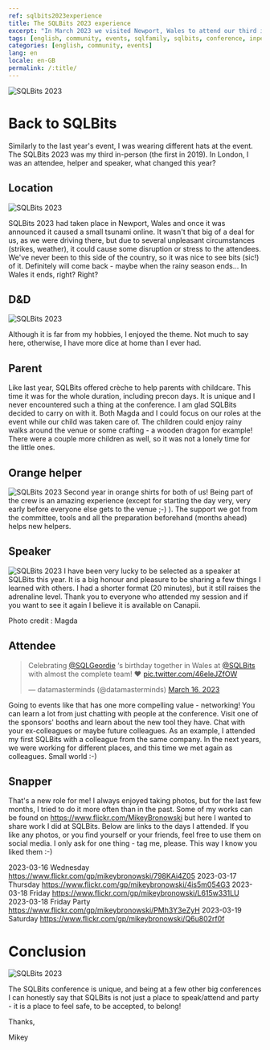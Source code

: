 ```yaml
---
ref: sqlbits2023experience
title: The SQLBits 2023 experience
excerpt: "In March 2023 we visited Newport, Wales to attend our third in-person SQLBits. Here is how it was for us."
tags: [english, community, events, sqlfamily, sqlbits, conference, inperson]
categories: [english, community, events]
lang: en
locale: en-GB
permalink: /:title/
---
```


![SQLBits 2023](/assets/images/2023-04-02-sqlbits2023-experience_DSC1193-flashback.jpg)


# Back to SQLBits

Similarly to the last year's event, I was wearing different hats at the event. The SQLBits 2023 was my third in-person (the first in 2019). In London, I was an attendee, helper and speaker, what changed this year?

## Location
![SQLBits 2023](/assets/images/2023-04-02-sqlbits2023-experience_DSC4317-cymru.jpg)

SQLBits 2023 had taken place in Newport, Wales and once it was announced it caused a small tsunami online. It wasn't that big of a deal for us, as we were driving there, but due to several unpleasant circumstances (strikes, weather), it could cause some disruption or stress to the attendees. We've never been to this side of the country, so it was nice to see bits (sic!) of it. Definitely will come back - maybe when the rainy season ends... In Wales it ends, right? Right?

## D&D
![SQLBits 2023](/assets/images/2023-04-02-sqlbits2023-experience_DSC7142-dice.jpg)

Although it is far from my hobbies, I enjoyed the theme. Not much to say here, otherwise, I have more dice at home than I ever had.

## Parent

Like last year, SQLBits offered crèche to help parents with childcare. This time it was for the whole duration, including precon days. It is unique and I never encountered such a thing at the conference. I am glad SQLBits decided to carry on with it. Both Magda and I could focus on our roles at the event while our child was taken care of. The children could enjoy rainy walks around the venue or some crafting - a wooden dragon for example! There were a couple more children as well, so it was not a lonely time for the little ones.

## Orange helper

![SQLBits 2023](/assets/images/2023-04-02-sqlbits2023-experience_DSC0381-orange.jpg)
Second year in orange shirts for both of us! Being part of the crew is an amazing experience (except for starting the day very, very early before everyone else gets to the venue ;-) ). The support we got from the committee, tools and all the preparation beforehand (months ahead) helps new helpers.

## Speaker 

![SQLBits 2023](/assets/images/2023-04-02-sqlbits2023-experience_DSC6659-speaker.jpg)
I have been very lucky to be selected as a speaker at SQLBits this year. It is a big honour and pleasure to be sharing a few things I learned with others. I had a shorter format (20 minutes), but it still raises the adrenaline level. Thank you to everyone who attended my session and if you want to see it again I believe it is available on Canapii.

Photo credit : Magda

## Attendee

<blockquote class="twitter-tweet"><p lang="en" dir="ltr">Celebrating <a href="https://twitter.com/SQLGeordie?ref_src=twsrc%5Etfw">@SQLGeordie</a> ‘s birthday together in Wales at <a href="https://twitter.com/SQLBits?ref_src=twsrc%5Etfw">@SQLBits</a> with almost the complete team! ❤️ <a href="https://t.co/46eleJZfOW">pic.twitter.com/46eleJZfOW</a></p>&mdash; datamasterminds (@datamasterminds) <a href="https://twitter.com/datamasterminds/status/1636465085609549845?ref_src=twsrc%5Etfw">March 16, 2023</a></blockquote> <script async src="https://platform.twitter.com/widgets.js" charset="utf-8"></script>

Going to events like that has one more compelling value - networking! You can learn a lot from just chatting with people at the conference. Visit one of the sponsors' booths and learn about the new tool they have. Chat with your ex-colleagues or maybe future colleagues. As an example, I attended my first SQLBits with a colleague from the same company. In the next years, we were working for different places, and this time we met again as colleagues. Small world :-) 

## Snapper

That's a new role for me! I always enjoyed taking photos, but for the last few months, I tried to do it more often than in the past. Some of my works can be found on https://www.flickr.com/MikeyBronowski but here I wanted to share work I did at SQLBits. Below are links to the days I attended. If you like any photos, or you find yourself or your friends, feel free to use them on social media. I only ask for one thing - tag me, please. This way I know you liked them :-) 

2023-03-16 Wednesday https://www.flickr.com/gp/mikeybronowski/798KAi4Z05
2023-03-17 Thursday https://www.flickr.com/gp/mikeybronowski/4is5m054G3
2023-03-18 Friday https://www.flickr.com/gp/mikeybronowski/L615w331LU
2023-03-18 Friday Party https://www.flickr.com/gp/mikeybronowski/PMh3Y3eZyH
2023-03-19 Saturday https://www.flickr.com/gp/mikeybronowski/Q6u802rf0f

# Conclusion

![SQLBits 2023](/assets/images/sqlbits2023experience/_DSC0248-buddy.jpg)

The SQLBits conference is unique, and being at a few other big conferences I can honestly say that SQLBits is not just a place to speak/attend and party - it is a place to feel safe, to be accepted, to belong!


Thanks,

Mikey
